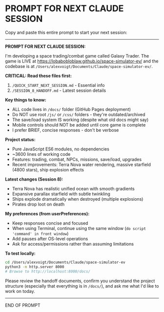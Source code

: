 # PROMPT FOR NEXT CLAUDE SESSION

Copy and paste this entire prompt to start your next session:

---

**PROMPT FOR NEXT CLAUDE SESSION:**

I'm developing a space trading/combat game called Galaxy Trader. The game is LIVE at https://lobabobloblaw.github.io/space-simulator-ev/ and the codebase is at `/Users/alexvoigt/Documents/Claude/space-simulator-ev/`.

**CRITICAL: Read these files first:**
1. `/QUICK_START_NEXT_SESSION.md` - Essential info
2. `/SESSION_8_HANDOFF.md` - Latest session details

**Key things to know:**
* ALL code lives in `/docs/` folder (GitHub Pages deployment)
* Do NOT use root `/js/` or `/css/` folders - they're outdated/archived
* The save/load system IS working (despite what old docs might say)
* Mobile controls should NOT be added until core game is complete
* I prefer BRIEF, concise responses - don't be verbose

**Project status:**
* Pure JavaScript ES6 modules, no dependencies
* ~3600 lines of working code
* Features: trading, combat, NPCs, missions, save/load, upgrades
* Recent improvements: Terra Nova water rendering, massive starfield (4800 stars), ship explosion effects

**Latest changes (Session 8):**
* Terra Nova has realistic unified ocean with smooth gradients
* Expansive parallax starfield with subtle twinkling
* Ships explode dramatically when destroyed (multiple explosions)
* Pirates drop loot on death

**My preferences (from userPreferences):**
* Keep responses concise and focused
* When using Terminal, continue using the same window (`do script 'command' in front window`)
* Add pauses after OS-level operations
* Ask for access/permissions rather than assuming limitations

**To test locally:**
```bash
cd /Users/alexvoigt/Documents/Claude/space-simulator-ev
python3 -m http.server 8000
# Browse to http://localhost:8000/docs/
```

Please review the handoff documents, confirm you understand the project structure (especially that everything is in `/docs/`), and ask me what I'd like to work on today.

---

END OF PROMPT